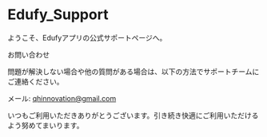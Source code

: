 # Edufy_Support
ようこそ、Edufyアプリの公式サポートページへ。

お問い合わせ

問題が解決しない場合や他の質問がある場合は、以下の方法でサポートチームにご連絡ください。

メール: qhinnovation@gmail.com

いつもご利用いただきありがとうございます。引き続き快適にご利用いただけるよう努めてまいります。
